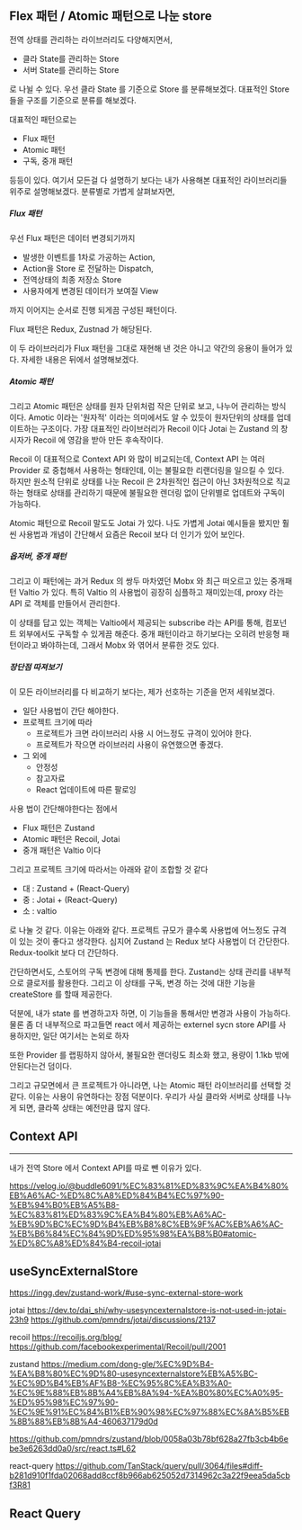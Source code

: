 ## Flex 패턴 / Atomic 패턴으로 나눈 store

전역 상태를 관리하는 라이브러리도 다양해지면서, 
- 클라 State를 관리하는 Store
- 서버 State를 관리하는 Store

로 나뉠 수 있다. 우선 클라 State 를 기준으로 Store 를 분류해보겠다.
대표적인 Store 들을 구조를 기준으로 분류를 해보겠다.

대표적인 패턴으로는
- Flux 패턴
- Atomic 패턴
- 구독, 중개 패턴

등등이 있다.
여기서 모든걸 다 설명하기 보다는 내가 사용해본 대표적인 라이브러리들 위주로 설명해보겠다.
분류별로 가볍게 살펴보자면,

##### Flux 패턴
우선 Flux 패턴은 데이터 변경되기까지 
- 발생한 이벤트를 1차로 가공하는 Action, 
- Action을 Store 로 전달하는 Dispatch,
- 전역상태의 최종 저장소 Store
- 사용자에게 변경된 데이터가 보여질 View 

까지 이어지는 순서로 진행 되게끔 구성된 패턴이다.

Flux 패턴은 Redux, Zustnad 가 해당된다.

이 두 라이브러리가 Flux 패턴을 그대로 재현해 낸 것은 아니고 약간의 응용이 들어가 있다. 자세한 내용은 뒤에서 설명해보겠다.

##### Atomic 패턴
그리고 Atomic 패턴은 상태를 원자 단위처럼 작은 단위로 보고, 나누어 관리하는 방식이다. Amotic 이라는 '원자적' 이라는 의미에서도 알 수 있듯이 원자단위의 상태를 업데이트하는 구조이다.
가장 대표적인 라이브러리가 Recoil 이다 Jotai 는 Zustand 의 창시자가 Recoil 에 영감을 받아 만든 후속작이다.

Recoil 이 대표적으로 Context API 와 많이 비교되는데, Context API 는 여러 Provider 로 중첩해서 사용하는 형태인데, 이는 불필요한 리랜더링을 일으킬 수 있다.
하지만 원소적 단위로 상태를 나눈 Recoil 은 2차원적인 접근이 아닌 3차원적으로 직교하는 형태로 상태를 관리하기 때문에 불필요한 렌더링 없이 단위별로 업데트와 구독이 가능하다.

Atomic 패턴으로 Recoil 말도도 Jotai 가 있다. 나도 가볍게 Jotai 예시들을 봤지만 훨씬 사용법과 개념이 간단해서 요즘은 Recoil 보다 더 인기가 있어 보인다.


##### 옵저버, 중개 패턴
그리고 이 패턴에는 과거 Redux 의 쌍두 마차였던 Mobx 와 최근 떠오르고 있는 중개패턴 Valtio 가 있다. 특히 Valtio 의 사용법이 굉장히 심플하고 재미있는데, proxy 라는 API 로 객체를 만들어서 관리한다.

이 상태를 답고 있는 객체는 Valtio에서 제공되는 subscribe 라는 API를 통해, 컴포넌트 외부에서도 구독할 수 있게끔 해준다.
중개 패턴이라고 하기보다는 오히려 반응형 패턴이라고 봐야하는데, 그래서 Mobx 와 엮어서 분류한 것도 있다.


##### 장단점 따져보기
이 모든 라이브러리를 다 비교하기 보다는, 제가 선호하는 기준을 먼저 세워보겠다.

- 일단 사용법이 간단 해야한다.
- 프로젝트 크기에 따라
	- 프로젝트가 크면  라이브러리 사용 시 어느정도 규격이 있어야 한다.
	- 프로젝트가 작으면 라이브러리 사용이 유연했으면 좋겠다.
- 그 외에
	- 안정성
	- 참고자료
	- React 업데이트에 따른 팔로잉

사용 법이 간단해야한다는 점에서
- Flux 패턴은 Zustand
- Atomic 패턴은 Recoil, Jotai
- 중개 패턴은 Valtio 이다

그리고 프로젝트 크기에 따라서는 아래와 같이 조합할 것 같다
- 대 : Zustand + (React-Query)
- 중 : Jotai + (React-Query)
- 소 : valtio

로 나눌 것 같다. 이유는 아래와 같다. 프로젝트 규모가 클수록 사용법에 어느정도 규격이 있는 것이 좋다고 생각한다. 심지어 Zustand 는 Redux 보다 사용법이 더 간단한다. Redux-toolkit 보다 더 간단하다.

간단하면서도, 스토어의 구독 변경에 대해 통제를 한다. Zustand는 상태 관리를 내부적으로 클로저를 활용한다. 그리고 이 상태를 구독, 변경 하는 것에 대한 기능을 createStore 를 할때 제공한다.

덕분에, 내가 state 를 변경하고자 하면, 이 기능들을 통해서만 변경과 사용이 가능하다. 물론 좀 더 내부적으로 파고들면 react 에서 제공하는 externel sycn store API를 사용하지만, 일단 여기서는 논외로 하자

또한 Provider 를 랩핑하지 않아서, 불필요한 랜더링도 최소화 했고, 용량이 1.1kb 밖에 안된다는건 덤이다.


그리고 규모면에서 큰 프로젝트가 아니라면, 나는 Atomic 패턴 라이브러리를 선택할 것 같다.
이유는 사용이 유연하다는 장점 덕분이다. 우리가 사실 클라와 서버로 상태를 나누게 되면, 클라쪽 상태는 예전만큼 많지 않다.


## Context API
----
내가 전역 Store 에서 Context API를 따로 뺀 이유가 있다.






https://velog.io/@buddle6091/%EC%83%81%ED%83%9C%EA%B4%80%EB%A6%AC-%ED%8C%A8%ED%84%B4%EC%97%90-%EB%94%B0%EB%A5%B8-%EC%83%81%ED%83%9C%EA%B4%80%EB%A6%AC-%EB%9D%BC%EC%9D%B4%EB%B8%8C%EB%9F%AC%EB%A6%AC-%EB%B6%84%EC%84%9D%ED%95%98%EA%B8%B0#atomic-%ED%8C%A8%ED%84%B4-recoil-jotai






## useSyncExternalStore



https://ingg.dev/zustand-work/#use-sync-external-store-work


jotai
https://dev.to/dai_shi/why-usesyncexternalstore-is-not-used-in-jotai-23h9
https://github.com/pmndrs/jotai/discussions/2137


recoil
https://recoiljs.org/blog/
https://github.com/facebookexperimental/Recoil/pull/2001


zustand
https://medium.com/dong-gle/%EC%9D%B4-%EA%B8%80%EC%9D%80-usesyncexternalstore%EB%A5%BC-%EC%9D%B4%EB%AF%B8-%EC%95%8C%EA%B3%A0-%EC%9E%88%EB%8B%A4%EB%8A%94-%EA%B0%80%EC%A0%95-%ED%95%98%EC%97%90-%EC%9E%91%EC%84%B1%EB%90%98%EC%97%88%EC%8A%B5%EB%8B%88%EB%8B%A4-460637179d0d

https://github.com/pmndrs/zustand/blob/0058a03b78bf628a27fb3cb4b6ebe3e6263dd0a0/src/react.ts#L62


react-query
https://github.com/TanStack/query/pull/3064/files#diff-b281d910f1fda02068add8ccf8b966ab625052d7314962c3a22f9eea5da5cbf3R81




## React Query